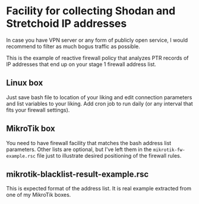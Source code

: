 # Facility for collecting Shodan and Stretchoid IP addresses

In case you have VPN server or any form of publicly open service, I would recommend to filter as much bogus traffic as possible.

This is the example of reactive firewall policy that analyzes PTR records of IP addresses that end up on your stage 1 firewall address list.

## Linux box

Just save bash file to location of your liking and edit connection parameters and list variables to your liking. Add cron job to run daily (or any interval that fits your firewall settings).

## MikroTik box

You need to have firewall facility that matches the bash address list parameters. Other lists are optional, but I've left them in the `mikrotik-fw-example.rsc` file just to illustrate desired positioning of the firewall rules.

## mikrotik-blacklist-result-example.rsc

This is expected format of the address list. It is real example extracted from one of my MikroTik boxes.

